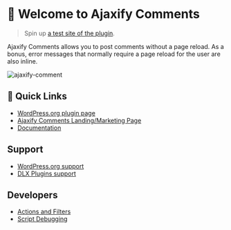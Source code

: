 # 👋 Welcome to Ajaxify Comments

> Spin up [a test site of the plugin](https://app.instawp.io/launch?t=ajaxify-comments&d=v2).

Ajaxify Comments allows you to post comments without a page reload. As a bonus, error messages that normally require a page reload for the user are also inline.

![ajaxify-comment](https://github.com/DLXPlugins/wp-ajaxify-comments/assets/636521/e011deba-3c3c-447f-8c04-4a2c350f694f)

## 🔗 Quick Links

* <a href="https://wordpress.org/plugins/wp-ajaxify-comments/">WordPress.org plugin page</a>
* <a href="https://dlxplugins.com/plugins/ajaxify-comments/">Ajaxify Comments Landing/Marketing Page</a>
* <a href="https://docs.dlxplugins.com/v/ajaxify-comments/">Documentation</a>

## Support

* <a href="https://wordpress.org/support/plugin/wp-ajaxify-comments/">WordPress.org support</a>
* <a href="https://dlxplugins.com/support/">DLX Plugins support</a>

## Developers

* <a href="https://docs.dlxplugins.com/v/ajaxify-comments/developers/actions-and-filters">Actions and Filters</a>
* <a href="https://docs.dlxplugins.com/v/ajaxify-comments/developers/script-debugging">Script Debugging</a>
